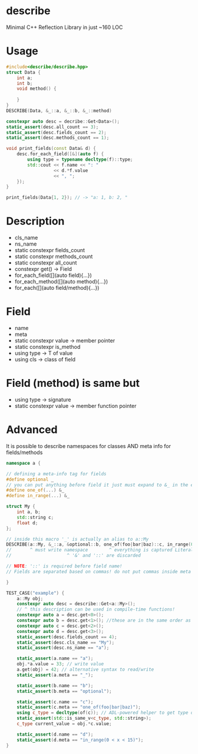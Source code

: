 # describe
Minimal C++ Reflection Library in just ~160 LOC

# Usage

```cpp
#include<describe/describe.hpp>
struct Data {   
    int a;
    int b;
    void method() {
    
    }
}
DESCRIBE(Data, &_::a, &_::b, &_::method)

constexpr auto desc = decribe::Get<Data>();
static_assert(desc.all_count == 3);
static_assert(desc.fields_count == 2);
static_assert(desc.methods_count == 1);

void print_fields(const Data& d) {  
    desc.for_each_field([&](auto f) {   
        using type = typename decltype(f)::type;
        std::cout << f.name << ": " 
                  << d.*f.value
                  << ", ";
    });
}

print_fields(Data{1, 2}); // -> "a: 1, b: 2, "

```

# Description
* cls_name
* ns_name
* static constexpr fields_count
* static constexpr methods_count
* static constexpr all_count
* constexpr get<idx>() -> Field
* for_each_field([](auto field){...})
* for_each_method([](auto method){...})
* for_each([](auto field/method){...})

# Field
* name
* meta
* static constexpr value -> member pointer
* static constexpr is_method
* using type -> T of value
* using cls -> class of field

# Field (method) is same but
* using type -> signature
* static constexpr value -> member function pointer

# Advanced

It is possible to describe namespaces for classes AND meta info for fields/methods

```cpp
namespace a {

// defining a meta-info tag for fields
#define optional _
// you can put anything before field it just must expand to &_ in the end
#define one_of(...) &_
#define in_range(...) &_

struct My {
    int a, b;
    std::string c;
    float d;
};

// inside this macro '_' is actually an alias to a::My
DESCRIBE(a::My, &_::a, &optional::b, one_of(foo|bar|baz)::c, in_range(0 < x < 15)::d)
//       ^ must write namespace        ^ everything is captured Literally (without macro expansion)
//                     ^ '&' and '::' are discarded

// NOTE: '::' is required before field name!
// Fields are separated based on commas! do not put commas inside meta data!

}

TEST_CASE("example") {
    a::My obj;
    constexpr auto desc = describe::Get<a::My>();
    // ^ this description can be used in compile-time functions!
    constexpr auto a = desc.get<0>();
    constexpr auto b = desc.get<1>(); //these are in the same order as in DESCRIBE()
    constexpr auto c = desc.get<2>();
    constexpr auto d = desc.get<3>();
    static_assert(desc.fields_count == 4);
    static_assert(desc.cls_name == "My");
    static_assert(desc.ns_name == "a");

    static_assert(a.name == "a");
    obj.*a.value = 33; // write value
    a.get(obj) = 42; // alternative syntax to read/write
    static_assert(a.meta == "_");

    static_assert(b.name == "b");
    static_assert(b.meta == "optional");

    static_assert(c.name == "c");
    static_assert(c.meta == "one_of(foo|bar|baz)");
    using c_type = decltype(of(c)); // ADL-powered helper to get type of field;
    static_assert(std::is_same_v<c_type, std::string>);
    c_type current_value = obj.*c.value;

    static_assert(d.name == "d");
    static_assert(d.meta == "in_range(0 < x < 15)");
}
```
